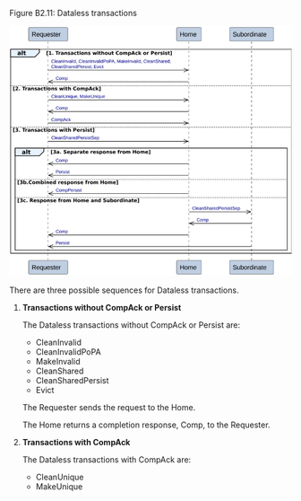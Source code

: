 Figure B2.11: Dataless transactions

![Image](page_85/image_000000_e2a3b72e5d19ff1ef3b9de214831767f386e5c2f92471b3f1cf9c4bd0b37741e.png)

There are three possible sequences for Dataless transactions.

1. **Transactions without CompAck or Persist**

    The Dataless transactions without CompAck or Persist are:

    - CleanInvalid
    - CleanInvalidPoPA
    - MakeInvalid
    - CleanShared
    - CleanSharedPersist
    - Evict

    The Requester sends the request to the Home.

    The Home returns a completion response, Comp, to the Requester.

2. **Transactions with CompAck**

    The Dataless transactions with CompAck are:

    - CleanUnique
    - MakeUnique
